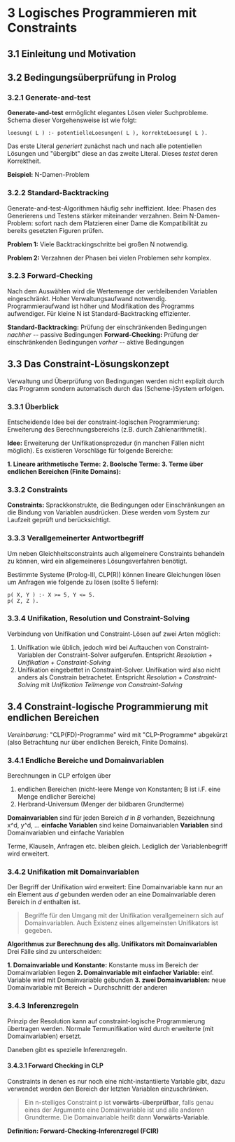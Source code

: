 # 3 Logisches Programmieren mit Constraints
## 3.1 Einleitung und Motivation
## 3.2 Bedingungsüberprüfung in Prolog
### 3.2.1 Generate-and-test
**Generate-and-test** ermöglicht elegantes Lösen vieler Suchprobleme. Schema dieser Vorgehensweise ist wie folgt:
	
	loesung( L ) :- potentielleLoesungen( L ), korrekteLoesung( L ).

Das erste Literal *generiert* zunächst nach und nach alle potentiellen Lösungen und "übergibt" diese an das zweite Literal. Dieses *testet* deren Korrektheit.

**Beispiel:** N-Damen-Problem

### 3.2.2 Standard-Backtracking
Generate-and-test-Algorithmen häufig sehr ineffizient. Idee: Phasen des Generierens und Testens stärker miteinander verzahnen. Beim N-Damen-Problem: sofort nach dem Platzieren einer Dame die Kompatibilität zu bereits gesetzten Figuren prüfen.

**Problem 1:** Viele Backtrackingschritte bei großen N notwendig.

**Problem 2:** Verzahnen der Phasen bei vielen Problemen sehr komplex.

### 3.2.3 Forward-Checking
Nach dem Auswählen wird die Wertemenge der verbleibenden Variablen eingeschränkt. Hoher Verwaltungsaufwand notwendig. Programmieraufwand ist höher und Modifikation des Programms aufwendiger. Für kleine N ist Standard-Backtracking effizienter.

**Standard-Backtracking:** Prüfung der einschränkenden Bedingungen *nachher* -- passive Bedingungen
**Forward-Checking:** Prüfung der einschränkenden Bedingungen *vorher* -- aktive Bedingungen

## 3.3 Das Constraint-Lösungskonzept
Verwaltung und Überprüfung von Bedingungen werden nicht explizit durch das Programm sondern automatisch durch das (Scheme-)System erfolgen.

### 3.3.1 Überblick
Entscheidende Idee bei der constraint-logischen Programmierung: Erweiterung des Berechnungsbereichs (z.B. durch Zahlenarithmetik).

**Idee:** Erweiterung der Unifikationsprozedur (in manchen Fällen nicht möglich). Es existieren Vorschläge für folgende Bereiche:

**1. Lineare arithmetische Terme:**
**2. Boolsche Terme:**
**3. Terme über endlichen Bereichen (Finite Domains):**

### 3.3.2 Constraints
**Constraints:** Sprackkonstrukte, die Bedingungen oder Einschränkungen an die Bindung von Variablen ausdrücken. Diese werden vom System zur Laufzeit geprüft und berücksichtigt.

### 3.3.3 Verallgemeinerter Antwortbegriff
Um neben Gleichheitsconstraints auch allgemeinere Constraints behandeln zu können, wird ein allgemeineres Lösungsverfahren benötigt.

Bestimmte Systeme (Prolog-III, CLP(R)) können lineare Gleichungen lösen um Anfragen wie folgende zu lösen (sollte 5 liefern):

	p( X, Y ) :- X >= 5, Y <= 5.
	p( Z, Z ).

### 3.3.4 Unifikation, Resolution und Constraint-Solving
Verbindung von Unifikation und Constraint-Lösen auf zwei Arten möglich:

1. Unifikation wie üblich, jedoch wird bei Auftauchen von Constraint-Variablen der Constraint-Solver aufgerufen. Entspricht *Resolution + Unifikation + Constraint-Solving*
2. Unifikation eingebettet in Constraint-Solver. Unifikation wird also nicht anders als Constrain betrachetet. Entspricht *Resolution + Constraint-Solving* mit *Unifikation Teilmenge von Constraint-Solving*

## 3.4 Constraint-logische Programmierung mit endlichen Bereichen
*Vereinbarung:* "CLP(FD)-Programme" wird mit "CLP-Programme* abgekürzt (also Betrachtung nur über endlichen Bereich, Finite Domains).

### 3.4.1 Endliche Bereiche und Domainvariablen
Berechnungen in CLP erfolgen über

1. endlichen Bereichen (nicht-leere Menge von Konstanten; B ist i.F. eine Menge endlicher Bereiche)
2. Herbrand-Universum (Menger der bildbaren Grundterme)

**Domainvariablen** sind für jeden Bereich *d* in *B* vorhanden, Bezeichnung x^d, y^d, ...
**einfache Variablen** sind keine Domainvariablen
**Variablen** sind Domainvariablen und einfache Variablen

Terme, Klauseln, Anfragen etc. bleiben gleich. Lediglich der Variablenbegriff wird erweitert.

### 3.4.2 Unifikation mit Domainvariablen
Der Begriff der Unifikation wird erweitert: Eine Domainvariable kann nur an ein Element aus *d* gebunden werden oder an eine Domainvariable deren Bereich in *d* enthalten ist.

> Begriffe für den Umgang mit der Unifikation verallgemeinern sich auf Domainvariablen. Auch Existenz eines allgemeinsten Unifikators ist gegeben.

**Algorithmus zur Berechnung des allg. Unifikators mit Domainvariablen**
Drei Fälle sind zu unterscheiden:

**1. Domainvariable und Konstante:** Konstante muss im Bereich der Domainvariablen liegen
**2. Domainvariable mit einfacher Variable:** einf. Variable wird mit Domainvariable gebunden
**3. zwei Domainvariablen:** neue Domainvariable mit Bereich = Durchschnitt der anderen

### 3.4.3 Inferenzregeln
Prinzip der Resolution kann auf constraint-logische Programmierung übertragen werden. Normale Termunifikation wird durch erweiterte (mit Domainvariablen) ersetzt.

Daneben gibt es spezielle Inferenzregeln.

#### 3.4.3.1 Forward Checking in CLP
Constraints in denen es nur noch eine nicht-instantiierte Variable gibt, dazu verwendet werden den Bereich der letzten Variablen einzuschränken.

> Ein n-stelliges Constraint p ist **vorwärts-überprüfbar**, falls genau eines der Argumente eine Domainvariable ist und alle anderen Grundterme. Die Domainvariable heißt dann **Vorwärts-Variable**.

**Definition: Forward-Checking-Inferenzregel (FCIR)**